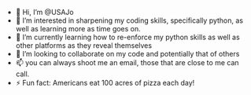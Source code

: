 - 👋 Hi, I’m @USAJo
- 👀 I’m interested in sharpening my coding skills, specifically python, as well as learning more as time goes on. 
- 🌱 I’m currently learning how to re-enforce my python skills as well as other platforms as they reveal themselves
- 💞️ I’m looking to collaborate on my code and potentially that of others
- 📫 you can always shoot me an email, those that are close to me can call. 
- ⚡ Fun fact: Americans eat 100 acres of pizza each day!

<!---
USAJo/USAJo is a ✨ special ✨ repository because its `README.md` (this file) appears on your GitHub profile.
You can click the Preview link to take a look at your changes.
--->
